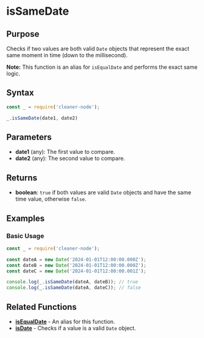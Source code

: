 # isSameDate

## Purpose
Checks if two values are both valid `Date` objects that represent the exact same moment in time (down to the millisecond).

**Note:** This function is an alias for `isEqualDate` and performs the exact same logic.

## Syntax
```javascript
const _ = require('cleaner-node');

_.isSameDate(date1, date2)
```

## Parameters
- **date1** (any): The first value to compare.
- **date2** (any): The second value to compare.

## Returns
- **boolean**: `true` if both values are valid `Date` objects and have the same time value, otherwise `false`.

## Examples

### Basic Usage
```javascript
const _ = require('cleaner-node');

const dateA = new Date('2024-01-01T12:00:00.000Z');
const dateB = new Date('2024-01-01T12:00:00.000Z');
const dateC = new Date('2024-01-01T12:00:00.001Z');

console.log(_.isSameDate(dateA, dateB)); // true
console.log(_.isSameDate(dateA, dateC)); // false
```

## Related Functions
- **[isEqualDate](./is-equal-date.md)** - An alias for this function.
- **[isDate](./is-date.md)** - Checks if a value is a valid `Date` object. 